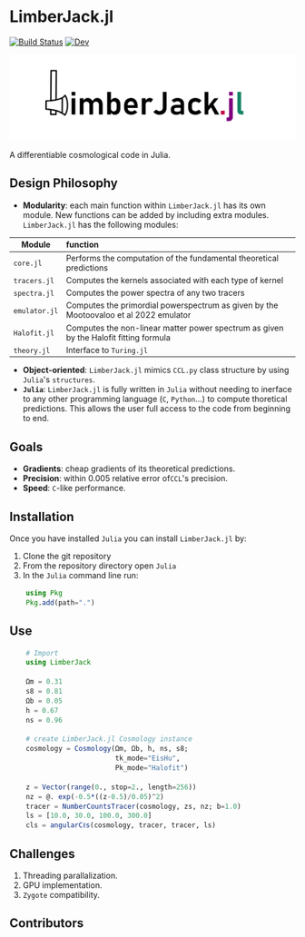 # LimberJack.jl

[![Build Status](https://github.com/JaimeRZP/LimberJack.jl/workflows/CI/badge.svg)](https://github.com/JaimeRZP/LimberJack.jl/actions?query=workflow%3ALimberJack-CI+branch%3Amain)
[![Dev](https://img.shields.io/badge/docs-dev-blue.svg)](https://jaimerzp.github.io/LimberJack.jl/dev/)

![](https://raw.githubusercontent.com/JaimeRZP/LimberJack.jl/main/docs/src/assets/LimberJack_logo.png)

A differentiable cosmological code in Julia.

## Design Philosophy

 + **Modularity**: each main function within ```LimberJack.jl``` has its own module. New functions can be added  by including extra modules. ```LimberJack.jl``` has the following modules:
 
| Module      | function    |
| ----------- | :----------- |
| ```core.jl```    | Performs the computation of the fundamental theoretical predictions   |
| ```tracers.jl``` | Computes the kernels associated with each type of kernel      |
| ```spectra.jl```  | Computes the power spectra of any two tracers       |
| ```emulator.jl``` | Computes the primordial powerspectrum as given by the Mootoovaloo et al 2022 emulator       |
| ```Halofit.jl```  | Computes the non-linear matter power spectrum as given by the Halofit fitting formula       |
| ```theory.jl```   | Interface to ```Turing.jl```        |

+ **Object-oriented**: ```LimberJack.jl```  mimics ```CCL.py``` class structure by using ```Julia```'s ```structures```.
+ **```Julia```**: ```LimberJack.jl```  is fully written in ```Julia``` without needing to inerface to any other programming language (```C```, ```Python```...) to compute thoretical predictions. This allows the user full access to the code from beginning to end.

## Goals

+ **Gradients**: cheap gradients of its theoretical predictions.
+ **Precision**: within 0.005 relative error of```CCL```'s precision.
+ **Speed**: ```C```-like performance.


## Installation

Once you have installed ```Julia``` you can install ```LimberJack.jl``` by:
1. Clone the git repository
2. From the repository directory open ```Julia```
3. In the ```Julia``` command line run:
``` julia
    using Pkg
    Pkg.add(path=".")
```

## Use

``` julia
    # Import
    using LimberJack
    
    Ωm = 0.31
    s8 = 0.81
    Ωb = 0.05
    h = 0.67
    ns = 0.96
    
    # create LimberJack.jl Cosmology instance
    cosmology = Cosmology(Ωm, Ωb, h, ns, s8;
                          tk_mode="EisHu",
                          Pk_mode="Halofit")
    
    z = Vector(range(0., stop=2., length=256))
    nz = @. exp(-0.5*((z-0.5)/0.05)^2)
    tracer = NumberCountsTracer(cosmology, zs, nz; b=1.0)
    ls = [10.0, 30.0, 100.0, 300.0]
    cls = angularCℓs(cosmology, tracer, tracer, ls)
```

## Challenges

1. Threading parallalization.
2. GPU implementation.
3. ```Zygote``` compatibility.

## Contributors

<!-- ALL-CONTRIBUTORS-LIST:START - Do not remove or modify this section -->
<!-- prettier-ignore-start -->
<!-- markdownlint-disable -->

<!-- markdownlint-restore -->
<!-- prettier-ignore-end -->

<!-- ALL-CONTRIBUTORS-LIST:END -->
